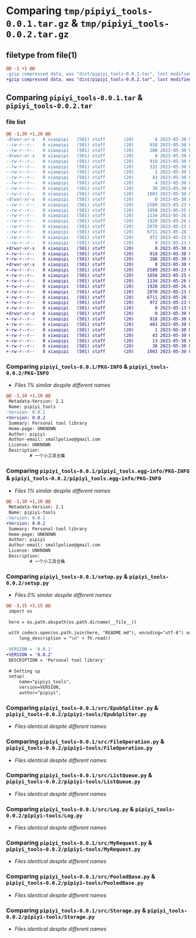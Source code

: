 # Comparing `tmp/pipiyi_tools-0.0.1.tar.gz` & `tmp/pipiyi_tools-0.0.2.tar.gz`

## filetype from file(1)

```diff
@@ -1 +1 @@
-gzip compressed data, was "dist/pipiyi_tools-0.0.1.tar", last modified: Tue May 30 09:03:45 2023, max compression
+gzip compressed data, was "dist/pipiyi_tools-0.0.2.tar", last modified: Tue May 30 09:25:30 2023, max compression
```

## Comparing `pipiyi_tools-0.0.1.tar` & `pipiyi_tools-0.0.2.tar`

### file list

```diff
@@ -1,20 +1,20 @@
-drwxr-xr-x   0 xiaopipi   (501) staff       (20)        0 2023-05-30 09:03:45.000000 pipiyi_tools-0.0.1/
--rw-r--r--   0 xiaopipi   (501) staff       (20)      918 2023-05-30 09:03:45.000000 pipiyi_tools-0.0.1/PKG-INFO
--rw-r--r--   0 xiaopipi   (501) staff       (20)      288 2023-05-30 08:07:51.000000 pipiyi_tools-0.0.1/README.md
-drwxr-xr-x   0 xiaopipi   (501) staff       (20)        0 2023-05-30 09:03:45.000000 pipiyi_tools-0.0.1/pipiyi_tools.egg-info/
--rw-r--r--   0 xiaopipi   (501) staff       (20)      918 2023-05-30 09:03:45.000000 pipiyi_tools-0.0.1/pipiyi_tools.egg-info/PKG-INFO
--rw-r--r--   0 xiaopipi   (501) staff       (20)      331 2023-05-30 09:03:45.000000 pipiyi_tools-0.0.1/pipiyi_tools.egg-info/SOURCES.txt
--rw-r--r--   0 xiaopipi   (501) staff       (20)        1 2023-05-30 09:03:45.000000 pipiyi_tools-0.0.1/pipiyi_tools.egg-info/dependency_links.txt
--rw-r--r--   0 xiaopipi   (501) staff       (20)       43 2023-05-30 09:03:45.000000 pipiyi_tools-0.0.1/pipiyi_tools.egg-info/requires.txt
--rw-r--r--   0 xiaopipi   (501) staff       (20)        4 2023-05-30 09:03:45.000000 pipiyi_tools-0.0.1/pipiyi_tools.egg-info/top_level.txt
--rw-r--r--   0 xiaopipi   (501) staff       (20)       38 2023-05-30 09:03:45.000000 pipiyi_tools-0.0.1/setup.cfg
--rw-r--r--   0 xiaopipi   (501) staff       (20)     1003 2023-05-30 09:03:35.000000 pipiyi_tools-0.0.1/setup.py
-drwxr-xr-x   0 xiaopipi   (501) staff       (20)        0 2023-05-30 09:03:45.000000 pipiyi_tools-0.0.1/src/
--rw-r--r--   0 xiaopipi   (501) staff       (20)     2589 2023-05-23 08:46:36.000000 pipiyi_tools-0.0.1/src/EpubSpliter.py
--rw-r--r--   0 xiaopipi   (501) staff       (20)     1058 2023-05-25 05:43:31.000000 pipiyi_tools-0.0.1/src/FileOperation.py
--rw-r--r--   0 xiaopipi   (501) staff       (20)     1134 2023-05-26 09:22:54.000000 pipiyi_tools-0.0.1/src/ListQueue.py
--rw-r--r--   0 xiaopipi   (501) staff       (20)     1928 2023-05-26 09:49:22.000000 pipiyi_tools-0.0.1/src/Log.py
--rw-r--r--   0 xiaopipi   (501) staff       (20)     2070 2023-05-23 06:29:36.000000 pipiyi_tools-0.0.1/src/MyRequest.py
--rw-r--r--   0 xiaopipi   (501) staff       (20)     6711 2023-05-28 14:14:08.000000 pipiyi_tools-0.0.1/src/PooledBase.py
--rw-r--r--   0 xiaopipi   (501) staff       (20)      972 2023-05-23 04:18:08.000000 pipiyi_tools-0.0.1/src/Storage.py
--rw-r--r--   0 xiaopipi   (501) staff       (20)        0 2023-05-13 07:30:50.000000 pipiyi_tools-0.0.1/src/__init__.py
+drwxr-xr-x   0 xiaopipi   (501) staff       (20)        0 2023-05-30 09:25:30.000000 pipiyi_tools-0.0.2/
+-rw-r--r--   0 xiaopipi   (501) staff       (20)      918 2023-05-30 09:25:30.000000 pipiyi_tools-0.0.2/PKG-INFO
+-rw-r--r--   0 xiaopipi   (501) staff       (20)      288 2023-05-30 08:07:51.000000 pipiyi_tools-0.0.2/README.md
+drwxr-xr-x   0 xiaopipi   (501) staff       (20)        0 2023-05-30 09:25:30.000000 pipiyi_tools-0.0.2/pipiyi-tools/
+-rw-r--r--   0 xiaopipi   (501) staff       (20)     2589 2023-05-23 08:46:36.000000 pipiyi_tools-0.0.2/pipiyi-tools/EpubSpliter.py
+-rw-r--r--   0 xiaopipi   (501) staff       (20)     1058 2023-05-25 05:43:31.000000 pipiyi_tools-0.0.2/pipiyi-tools/FileOperation.py
+-rw-r--r--   0 xiaopipi   (501) staff       (20)     1134 2023-05-26 09:22:54.000000 pipiyi_tools-0.0.2/pipiyi-tools/ListQueue.py
+-rw-r--r--   0 xiaopipi   (501) staff       (20)     1928 2023-05-26 09:49:22.000000 pipiyi_tools-0.0.2/pipiyi-tools/Log.py
+-rw-r--r--   0 xiaopipi   (501) staff       (20)     2070 2023-05-23 06:29:36.000000 pipiyi_tools-0.0.2/pipiyi-tools/MyRequest.py
+-rw-r--r--   0 xiaopipi   (501) staff       (20)     6711 2023-05-28 14:14:08.000000 pipiyi_tools-0.0.2/pipiyi-tools/PooledBase.py
+-rw-r--r--   0 xiaopipi   (501) staff       (20)      972 2023-05-23 04:18:08.000000 pipiyi_tools-0.0.2/pipiyi-tools/Storage.py
+-rw-r--r--   0 xiaopipi   (501) staff       (20)        0 2023-05-13 07:30:50.000000 pipiyi_tools-0.0.2/pipiyi-tools/__init__.py
+drwxr-xr-x   0 xiaopipi   (501) staff       (20)        0 2023-05-30 09:25:30.000000 pipiyi_tools-0.0.2/pipiyi_tools.egg-info/
+-rw-r--r--   0 xiaopipi   (501) staff       (20)      918 2023-05-30 09:25:30.000000 pipiyi_tools-0.0.2/pipiyi_tools.egg-info/PKG-INFO
+-rw-r--r--   0 xiaopipi   (501) staff       (20)      403 2023-05-30 09:25:30.000000 pipiyi_tools-0.0.2/pipiyi_tools.egg-info/SOURCES.txt
+-rw-r--r--   0 xiaopipi   (501) staff       (20)        1 2023-05-30 09:25:30.000000 pipiyi_tools-0.0.2/pipiyi_tools.egg-info/dependency_links.txt
+-rw-r--r--   0 xiaopipi   (501) staff       (20)       43 2023-05-30 09:25:30.000000 pipiyi_tools-0.0.2/pipiyi_tools.egg-info/requires.txt
+-rw-r--r--   0 xiaopipi   (501) staff       (20)       13 2023-05-30 09:25:30.000000 pipiyi_tools-0.0.2/pipiyi_tools.egg-info/top_level.txt
+-rw-r--r--   0 xiaopipi   (501) staff       (20)       38 2023-05-30 09:25:30.000000 pipiyi_tools-0.0.2/setup.cfg
+-rw-r--r--   0 xiaopipi   (501) staff       (20)     1003 2023-05-30 09:24:57.000000 pipiyi_tools-0.0.2/setup.py
```

### Comparing `pipiyi_tools-0.0.1/PKG-INFO` & `pipiyi_tools-0.0.2/PKG-INFO`

 * *Files 1% similar despite different names*

```diff
@@ -1,10 +1,10 @@
 Metadata-Version: 2.1
 Name: pipiyi_tools
-Version: 0.0.1
+Version: 0.0.2
 Summary: Personal tool library
 Home-page: UNKNOWN
 Author: pipiyi
 Author-email: smallpoliao@gmail.com
 License: UNKNOWN
 Description: 
         # 一个小工具合集
```

### Comparing `pipiyi_tools-0.0.1/pipiyi_tools.egg-info/PKG-INFO` & `pipiyi_tools-0.0.2/pipiyi_tools.egg-info/PKG-INFO`

 * *Files 1% similar despite different names*

```diff
@@ -1,10 +1,10 @@
 Metadata-Version: 2.1
 Name: pipiyi-tools
-Version: 0.0.1
+Version: 0.0.2
 Summary: Personal tool library
 Home-page: UNKNOWN
 Author: pipiyi
 Author-email: smallpoliao@gmail.com
 License: UNKNOWN
 Description: 
         # 一个小工具合集
```

### Comparing `pipiyi_tools-0.0.1/setup.py` & `pipiyi_tools-0.0.2/setup.py`

 * *Files 0% similar despite different names*

```diff
@@ -3,15 +3,15 @@
 import os
 
 here = os.path.abspath(os.path.dirname(__file__))
 
 with codecs.open(os.path.join(here, "README.md"), encoding="utf-8") as fh:
     long_description = "\n" + fh.read()
 
-VERSION = '0.0.1'
+VERSION = '0.0.2'
 DESCRIPTION = 'Personal tool library'
 
 # Setting up
 setup(
     name="pipiyi_tools",
     version=VERSION,
     author="pipiyi",
```

### Comparing `pipiyi_tools-0.0.1/src/EpubSpliter.py` & `pipiyi_tools-0.0.2/pipiyi-tools/EpubSpliter.py`

 * *Files identical despite different names*

### Comparing `pipiyi_tools-0.0.1/src/FileOperation.py` & `pipiyi_tools-0.0.2/pipiyi-tools/FileOperation.py`

 * *Files identical despite different names*

### Comparing `pipiyi_tools-0.0.1/src/ListQueue.py` & `pipiyi_tools-0.0.2/pipiyi-tools/ListQueue.py`

 * *Files identical despite different names*

### Comparing `pipiyi_tools-0.0.1/src/Log.py` & `pipiyi_tools-0.0.2/pipiyi-tools/Log.py`

 * *Files identical despite different names*

### Comparing `pipiyi_tools-0.0.1/src/MyRequest.py` & `pipiyi_tools-0.0.2/pipiyi-tools/MyRequest.py`

 * *Files identical despite different names*

### Comparing `pipiyi_tools-0.0.1/src/PooledBase.py` & `pipiyi_tools-0.0.2/pipiyi-tools/PooledBase.py`

 * *Files identical despite different names*

### Comparing `pipiyi_tools-0.0.1/src/Storage.py` & `pipiyi_tools-0.0.2/pipiyi-tools/Storage.py`

 * *Files identical despite different names*

